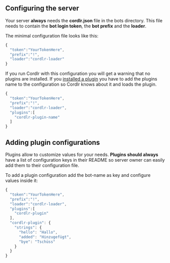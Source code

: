 ## Configuring the server

Your server **always** needs the **cordlr.json** file in the bots directory. This file needs to contain the **bot login token**, the **bot prefix** and the **loader**.

The minimal configuration file looks like this:

```js
{
  "token":"YourTokenHere",
  "prefix":"!",
  "loader":"cordlr-loader"
}
```

If you run Cordlr with this configuration you will get a warning that no plugins are installed. If you [installed a plugin](./plugins.md) you have to add the plugins name to the configuration so Cordlr knows about it and loads the plugin.

```js
{
  "token":"YourTokenHere",
  "prefix":"!",
  "loader":"cordlr-loader",
  "plugins":[
    "cordlr-plugin-name"
  ]
}
```

## Adding plugin configurations

Plugins allow to customize values for your needs. **Plugins should always** have a list of configuration keys in their README so server owner can easily add them to their configuration file.

To add a plugin configuration add the bot-name as key and configure values inside it:

```js
{
  "token":"YourTokenHere",
  "prefix":"!",
  "loader":"cordlr-loader",
  "plugins":[
    "cordlr-plugin"
  ],
  "cordlr-plugin": {
    "strings": {
      "hello": "Hallo",
      "added": "Hinzugefügt",
      "bye": "Tschüss"
    }
  }
}
```